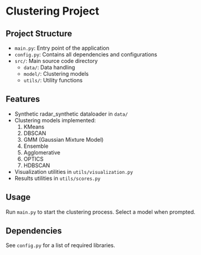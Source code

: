 # Clustering Project

## Project Structure

- `main.py`: Entry point of the application
- `config.py`: Contains all dependencies and configurations
- `src/`: Main source code directory
  - `data/`: Data handling
  - `model/`: Clustering models
  - `utils/`: Utility functions

## Features

- Synthetic radar_synthetic dataloader in `data/`
- Clustering models implemented:
  1. KMeans
  2. DBSCAN
  3. GMM (Gaussian Mixture Model)
  4. Ensemble
  5. Agglomerative
  6. OPTICS
  7. HDBSCAN
- Visualization utilities in `utils/visualization.py`
- Results utilities in `utils/scores.py`

## Usage

Run `main.py` to start the clustering process. Select a model when prompted.

## Dependencies

See `config.py` for a list of required libraries.
